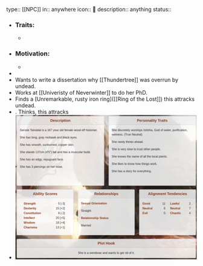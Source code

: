 type:: [[NPC]]
in:: anywhere
icon:: 👤
description:: anything
status::

- ### Traits:
	-
- ### Motivation:
	-
-
- Wants to write a dissertation why [[Thundertree]] was overrun by undead.
- Works at [[Univeristy of Neverwinter]] to do her PhD.
- Finds a [Unremarkable, rusty iron ring]([[Ring of the Lost]]) this attracks undead.
- . Thinks, this attracks
- ![image.png](../assets/image_1728329499944_0.png)